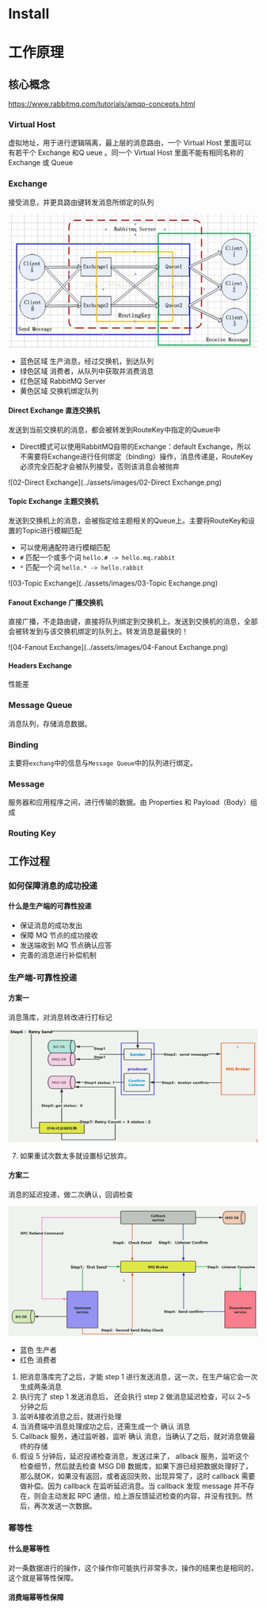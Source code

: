 # Install



# 工作原理

## 核心概念

https://www.rabbitmq.com/tutorials/amqp-concepts.html

### Virtual Host

虚拟地址，用于进行逻辑隔离，最上层的消息路由，一个 Virtual Host 里面可以有若干个 Exchange 和Q ueue 。同一个 Virtual Host 里面不能有相同名称的Exchange 或 Queue

### Exchange

接受消息，并更具路由键转发消息所绑定的队列

![image-20220515185056486](../assets/images/image-20220515185056486.png)

* 蓝色区域 生产消息，经过交换机，到达队列
* 绿色区域 消费者，从队列中获取并消费消息
* 红色区域  RabbitMQ Server
* 黄色区域  交换机绑定队列

#### Direct Exchange 直连交换机

发送到当前交换机的消息，都会被转发到RouteKey中指定的Queue中

* Direct模式可以使用RabbitMQ自带的Exchange：default Exchange，所以不需要将Exchange进行任何绑定（binding）操作，消息传递是，RouteKey必须完全匹配才会被队列接受，否则该消息会被抛弃

![02-Direct Exchange](../assets/images/02-Direct Exchange.png)

#### Topic Exchange 主题交换机

发送到交换机上的消息，会被指定给主题相关的Queue上。主要将RouteKey和设置的Topic进行模糊匹配

* 可以使用通配符进行模糊匹配
* `#` 匹配一个或多个词    `hello.# -> hello.mq.rabbit`
* `*`  匹配一个词 `hello.* -> hello.rabbit`

![03-Topic Exchange](../assets/images/03-Topic Exchange.png)

#### Fanout Exchange 广播交换机

直接广播，不走路由键，直接将队列绑定到交换机上。发送到交换机的消息，全部会被转发到与该交换机绑定的队列上。转发消息是最快的！

![04-Fanout Exchange](../assets/images/04-Fanout Exchange.png)

#### Headers Exchange  

性能差



### Message Queue

 消息队列，存储消息数据。



### Binding 

主要将`exchang`中的信息与`Message Queue`中的队列进行绑定。



### Message

服务器和应用程序之间，进行传输的数据。由 Properties 和 Payload（Body）组成



### Routing Key



## 工作过程

### 如何保障消息的成功投递

#### ‎什么是生产端的可靠性投递

* 保证消息的成功发出
* 保障 MQ 节点的成功接收
* 发送端收到 MQ 节点确认应答
* 完善的消息进行补偿机制

### ‎生产端-可靠性投递

#### 方案一

消息落库，对消息转改进行打标记

![05-消息落库](../assets/images/05-消息落库.png)

7. 如果重试次数太多就设置标记放弃。

#### 方案二

‎消息的延迟投递，做二次确认，回调检查

![06-消息延迟投递](../assets/images/06-消息延迟投递.png)



* 蓝色  生产者
* 红色  消费者



1. 把消息落库完了之后，才能 step 1 进行发送消息，这一次，在生产端它会一次生成两条消息
2. 执行完了 step 1 发送消息后， 还会执行 step 2 做消息延迟检查，可以 2~5 分钟之后
3. ‎监听&接收消息之后，就进行处理
4. 当消费端中消息处理成功之后，还需生成一个 确认 消息
5. ‎Callback 服务，通过监听器，监听 确认 消息，当确认了之后，就对消息做最终的存储
6. ‎假设 5 分钟后，延迟投递检查消息，发送过来了， allback 服务，监听这个 检查细节，然后就去检查 MSG DB 数据库，‎如果下游已经把数据处理好了，那么就OK，‎如果没有返回，或者返回失败，出现异常了，这时 callback 需要做补偿。‎因为 callback 在监听延迟消息。‎当 callback 发现 message 并不存在，则会主动发起 RPC 通信，给上游反馈延迟检查的内容，并没有找到。‎然后，再次发送一次数据。

### 幂等性

#### 什么是幂等性

对一条数据进行的操作，这个操作你可能执行非常多次，操作的结果也是相同的，这个就是幂等性保障。

#### 消费端幂等性保障

